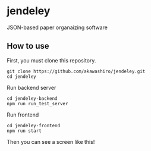 # jendeley
JSON-based paper organaizing software

## How to use
First, you must clone this repository.
```
git clone https://github.com/akawashiro/jendeley.git
cd jendeley
```

Run backend server
```
cd jendeley-backend
npm run run_test_server
```

Run frontend
```
cd jendeley-frontend
npm run start
```

Then you can see a screen like this!
